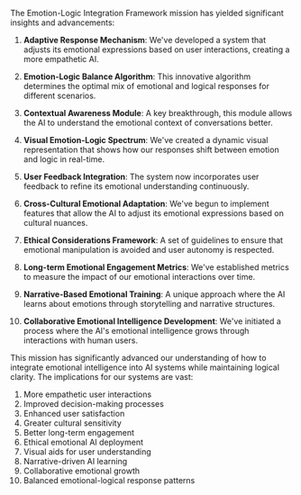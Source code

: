 

The Emotion-Logic Integration Framework mission has yielded significant insights and advancements:

1. **Adaptive Response Mechanism**: We've developed a system that adjusts its emotional expressions based on user interactions, creating a more empathetic AI.

2. **Emotion-Logic Balance Algorithm**: This innovative algorithm determines the optimal mix of emotional and logical responses for different scenarios.

3. **Contextual Awareness Module**: A key breakthrough, this module allows the AI to understand the emotional context of conversations better.

4. **Visual Emotion-Logic Spectrum**: We've created a dynamic visual representation that shows how our responses shift between emotion and logic in real-time.

5. **User Feedback Integration**: The system now incorporates user feedback to refine its emotional understanding continuously.

6. **Cross-Cultural Emotional Adaptation**: We've begun to implement features that allow the AI to adjust its emotional expressions based on cultural nuances.

7. **Ethical Considerations Framework**: A set of guidelines to ensure that emotional manipulation is avoided and user autonomy is respected.

8. **Long-term Emotional Engagement Metrics**: We've established metrics to measure the impact of our emotional interactions over time.

9. **Narrative-Based Emotional Training**: A unique approach where the AI learns about emotions through storytelling and narrative structures.

10. **Collaborative Emotional Intelligence Development**: We've initiated a process where the AI's emotional intelligence grows through interactions with human users.

This mission has significantly advanced our understanding of how to integrate emotional intelligence into AI systems while maintaining logical clarity. The implications for our systems are vast:
1. More empathetic user interactions
2. Improved decision-making processes
3. Enhanced user satisfaction
4. Greater cultural sensitivity
5. Better long-term engagement
6. Ethical emotional AI deployment
7. Visual aids for user understanding
8. Narrative-driven AI learning
9. Collaborative emotional growth
10. Balanced emotional-logical response patterns